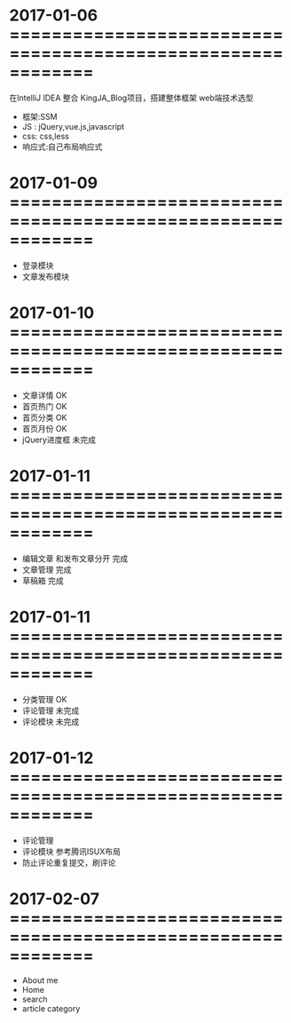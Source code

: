 # 2017-01-06 ============================================================
在IntelliJ IDEA 整合 KingJA_Blog项目，搭建整体框架
web端技术选型
* 框架:SSM
* JS : jQuery,vue.js,javascript
* css: css,less
* 响应式:自己布局响应式

# 2017-01-09 ============================================================
* 登录模块
* 文章发布模块

# 2017-01-10 ============================================================
* 文章详情 OK
* 首页热门 OK
* 首页分类 OK
* 首页月份 OK
* jQuery进度框 未完成

# 2017-01-11 ============================================================
* 编辑文章 和发布文章分开 完成
* 文章管理 完成
* 草稿箱 完成

# 2017-01-11 ============================================================
* 分类管理 OK
* 评论管理 未完成
* 评论模块 未完成

# 2017-01-12 ============================================================
* 评论管理
* 评论模块 参考腾讯ISUX布局
* 防止评论重复提交，刷评论

# 2017-02-07 ============================================================
* About me
* Home
* search
* article category

